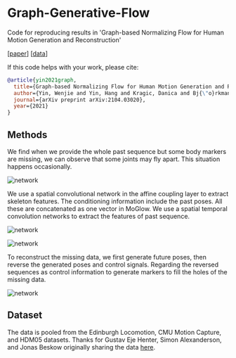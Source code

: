 # Graph-Generative-Flow

Code for reproducing results in 'Graph-based Normalizing Flow for Human Motion
Generation and Reconstruction'

[[paper](https://ui.adsabs.harvard.edu/abs/2021arXiv210403020Y/abstract)] [[data](https://github.com/simonalexanderson/StyleGestures)]

If this code helps with your work, please cite:

```bibtex
@article{yin2021graph,
  title={Graph-based Normalizing Flow for Human Motion Generation and Reconstruction},
  author={Yin, Wenjie and Yin, Hang and Kragic, Danica and Bj{\"o}rkman, M{\aa}rten},
  journal={arXiv preprint arXiv:2104.03020},
  year={2021}
}
```

## Methods

We find when we provide the whole past sequence but some body markers are missing, we can observe that some joints may fly apart. This situation happens occasionally.  

![network](https://https://github.com/EnTimeMent/Graph-Generative-Flow/media/image11.gif)

We use a spatial convolutional network in the affine coupling layer to extract skeleton features. The conditioning information include the past poses. All these are concatenated as one vector in MoGlow. We use a spatial temporal convolution networks to extract the features of past sequence. 

![network](https://github.com/YIN95/Graph-Generative-Flow/blob/main/media/image17.png)

![network](https://github.com/YIN95/Graph-Generative-Flow/blob/main/media/image16.gif)


To reconstruct the missing data, we first generate future poses, then reverse the generated poses and control signals. Regarding the reversed sequences as control information to generate markers to fill the holes of the missing data. 

![network](https://github.com/YIN95/Graph-Generative-Flow/blob/main/media/image4.gif)

## Dataset

The data is pooled from the Edinburgh Locomotion, CMU Motion Capture, and HDM05 datasets.
Thanks for Gustav Eje Henter, Simon Alexanderson, and Jonas Beskow originally sharing the data [here](https://github.com/simonalexanderson/StyleGestures).
